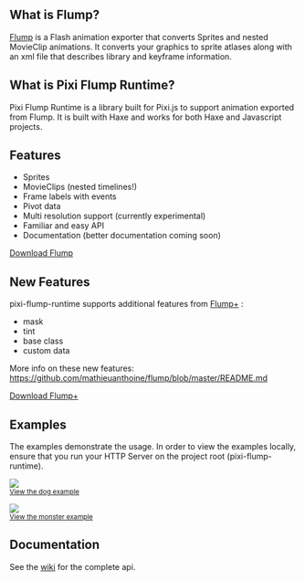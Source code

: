## What is Flump?

[Flump](https://github.com/tconkling/flump) is a Flash animation exporter that converts Sprites and nested MovieClip animations. It converts your graphics to sprite atlases along with an xml file that describes library and keyframe information.

## What is Pixi Flump Runtime?

Pixi Flump Runtime is a library built for Pixi.js to support animation exported from Flump. It is built with Haxe and works for both Haxe and Javascript projects.

## Features
- Sprites
- MovieClips (nested timelines!)
- Frame labels with events
- Pivot data
- Multi resolution support (currently experimental)
- Familiar and easy API
- Documentation (better documentation coming soon)

[Download Flump](<https://github.com/tconkling/flump/releases/tag/v1.5.1>)

## New Features
pixi-flump-runtime supports additional features from [Flump+](https://github.com/mathieuanthoine/flump) :
- mask
- tint
- base class
- custom data

More info on these new features: https://github.com/mathieuanthoine/flump/blob/master/README.md

[Download Flump+](<https://github.com/mathieuanthoine/flump/tree/master/release/>)

## Examples

The examples demonstrate the usage. In order to view the examples locally, ensure that you run your HTTP Server on the project root (pixi-flump-runtime).


<a href="../demo/dog"><img src="http://i.imgur.com/k3mjwgR.png"></a>
<br><sub><a href="../demo/dog">View the dog example</a></sub>

<a href="../demo/monster"><img src="http://i.imgur.com/MAzJOL6.png"></a>
<br><sub><a href="../demo/monster">View the monster example</a></sub>

## Documentation

See the [wiki](https://github.com/jackwlee01/pixi-flump-runtime/wiki) for the complete api.

